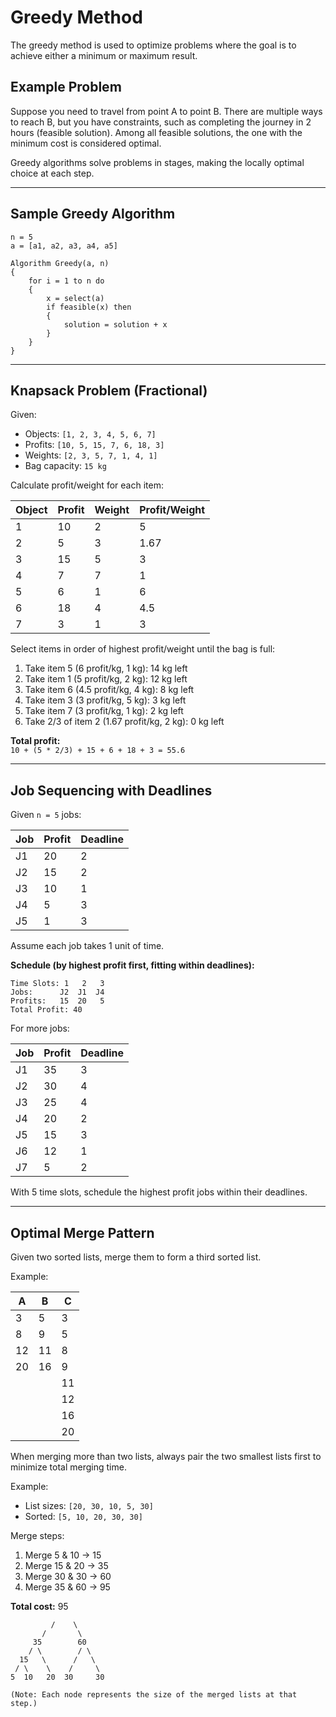 # Greedy Method

The greedy method is used to optimize problems where the goal is to achieve either a minimum or maximum result.

## Example Problem

Suppose you need to travel from point A to point B. There are multiple ways to reach B, but you have constraints, such as completing the journey in 2 hours (feasible solution). Among all feasible solutions, the one with the minimum cost is considered optimal.

Greedy algorithms solve problems in stages, making the locally optimal choice at each step.

---

## Sample Greedy Algorithm

```pseudo
n = 5
a = [a1, a2, a3, a4, a5]

Algorithm Greedy(a, n)
{
    for i = 1 to n do
    {
        x = select(a)
        if feasible(x) then
        {
            solution = solution + x
        }
    }
}
```

---

## Knapsack Problem (Fractional)

Given:

- Objects: `[1, 2, 3, 4, 5, 6, 7]`
- Profits: `[10, 5, 15, 7, 6, 18, 3]`
- Weights: `[2, 3, 5, 7, 1, 4, 1]`
- Bag capacity: `15 kg`

Calculate profit/weight for each item:

| Object | Profit | Weight | Profit/Weight |
|--------|--------|--------|--------------|
| 1      | 10     | 2      | 5            |
| 2      | 5      | 3      | 1.67         |
| 3      | 15     | 5      | 3            |
| 4      | 7      | 7      | 1            |
| 5      | 6      | 1      | 6            |
| 6      | 18     | 4      | 4.5          |
| 7      | 3      | 1      | 3            |

Select items in order of highest profit/weight until the bag is full:

1. Take item 5 (6 profit/kg, 1 kg): 14 kg left
2. Take item 1 (5 profit/kg, 2 kg): 12 kg left
3. Take item 6 (4.5 profit/kg, 4 kg): 8 kg left
4. Take item 3 (3 profit/kg, 5 kg): 3 kg left
5. Take item 7 (3 profit/kg, 1 kg): 2 kg left
6. Take 2/3 of item 2 (1.67 profit/kg, 2 kg): 0 kg left

**Total profit:**  
`10 + (5 * 2/3) + 15 + 6 + 18 + 3 = 55.6`

---

## Job Sequencing with Deadlines

Given `n = 5` jobs:

| Job | Profit | Deadline |
|-----|--------|----------|
| J1  | 20     | 2        |
| J2  | 15     | 2        |
| J3  | 10     | 1        |
| J4  | 5      | 3        |
| J5  | 1      | 3        |

Assume each job takes 1 unit of time.

**Schedule (by highest profit first, fitting within deadlines):**

```
Time Slots: 1   2   3
Jobs:      J2  J1  J4
Profits:   15  20   5
Total Profit: 40
```

For more jobs:

| Job | Profit | Deadline |
|-----|--------|----------|
| J1  | 35     | 3        |
| J2  | 30     | 4        |
| J3  | 25     | 4        |
| J4  | 20     | 2        |
| J5  | 15     | 3        |
| J6  | 12     | 1        |
| J7  | 5      | 2        |

With 5 time slots, schedule the highest profit jobs within their deadlines.

---

## Optimal Merge Pattern

Given two sorted lists, merge them to form a third sorted list.

Example:

| A  | B  | C  |
|----|----|----|
| 3  | 5  | 3  |
| 8  | 9  | 5  |
| 12 | 11 | 8  |
| 20 | 16 | 9  |
|    |    | 11 |
|    |    | 12 |
|    |    | 16 |
|    |    | 20 |

When merging more than two lists, always pair the two smallest lists first to minimize total merging time.

Example:

- List sizes: `[20, 30, 10, 5, 30]`
- Sorted: `[5, 10, 20, 30, 30]`

Merge steps:

1. Merge 5 & 10 → 15
2. Merge 15 & 20 → 35
3. Merge 30 & 30 → 60
4. Merge 35 & 60 → 95

**Total cost:** 95

```        95
         /    \
       /       \
     35        60
    / \        / \
  15   \      /   \
 / \    \    /     \
5  10   20  30     30

(Note: Each node represents the size of the merged lists at that step.)
```

